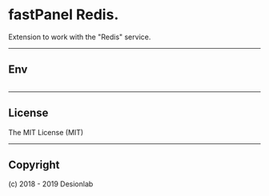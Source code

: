 # fastPanel Redis.
Extension to work with the "Redis" service.

---

## Env

```

```

---

## License
The MIT License (MIT)

---

## Copyright
(c) 2018 - 2019 Desionlab
